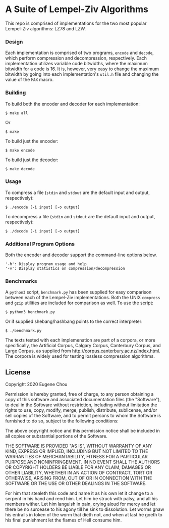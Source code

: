 # A Suite of Lempel-Ziv Algorithms

This repo is comprised of implementations for the two most popular Lempel-Ziv
algorithms: LZ78 and LZW.

### Design

Each implementation is comprised of two programs, ```encode``` and ```decode```,
which perform compression and decompression, respectively. Each implementation
utilizes variable code bitwidths, where the maximum bitwidth for a code is 16.
It is, however, very easy to change the maximum bitwidth by going into each
implementation's ```util.h``` file and changing the value of the ```MAX```
macro.

### Building

To build both the encoder and decoder for each implementation:

    $ make all

Or

    $ make

To build just the encoder:

    $ make encode

To build just the decoder:

    $ make decode

### Usage

To compress a file (```stdin``` and ```stdout``` are the default input and
output, respectively):

    $ ./encode [-i input] [-o output]

To decompress a file (```stdin``` and ```stdout``` are the default input and
output, respectively):

    $ ./decode [-i input] [-o output]


### Additional Program Options

Both the encoder and decoder support the command-line options below.

    '-h': Display program usage and help
    '-v': Display statistics on compression/decompression

### Benchmarks

A ```python3``` script, ```benchmark.py``` has been supplied for easy comparison
between each of the Lempel-Ziv implementations. Both the UNIX ```compress``` and
```gzip``` utilities are included for comparison as well. To use the script:

    $ python3 benchmark.py

Or if supplied shebang/hashbang points to the correct interpreter:

    $ ./benchmark.py

The texts tested with each implemenation are part of a corpora, or more
specifically, the Artificial Corpus, Calgary Corpus, Canterbury Corpus, and
Large Corpus, as supplied from http://corpus.canterbury.ac.nz/index.html. The
corpora is widely used for testing lossless compression algorithms.

## License

Copyright 2020 Eugene Chou

Permission is hereby granted, free of charge, to any person obtaining a copy of
this software and associated documentation files (the "Software"), to deal in
the Software without restriction, including without limitation the rights to
use, copy, modify, merge, publish, distribute, sublicense, and/or sell copies of
the Software, and to permit persons to whom the Software is furnished to do so,
subject to the following conditions:

The above copyright notice and this permission notice shall be included in all
copies or substantial portions of the Software.

THE SOFTWARE IS PROVIDED "AS IS", WITHOUT WARRANTY OF ANY KIND, EXPRESS OR
IMPLIED, INCLUDING BUT NOT LIMITED TO THE WARRANTIES OF MERCHANTABILITY,
FITNESS FOR A PARTICULAR PURPOSE AND NONINFRINGEMENT. IN NO EVENT SHALL THE
AUTHORS OR COPYRIGHT HOLDERS BE LIABLE FOR ANY CLAIM, DAMAGES OR OTHER
LIABILITY, WHETHER IN AN ACTION OF CONTRACT, TORT OR OTHERWISE, ARISING FROM,
OUT OF OR IN CONNECTION WITH THE SOFTWARE OR THE USE OR OTHER DEALINGS IN THE
SOFTWARE.

For him that stealeth this code and name it as his own let it change to a
serpent in his hand and rend him. Let him be struck with palsy, and
all his members wither. Let him languish in pain, crying aloud for
mercy and let there be no surcease to his agony till he sink to
dissolution. Let worms gnaw his entrails in token of the worm
that dieth not, and when at last he goeth to his final punishment
let the flames of Hell consume him.
